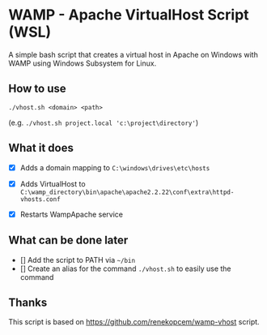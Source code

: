 WAMP - Apache VirtualHost Script (WSL)
==========================================
A simple bash script that creates a virtual host in Apache on Windows with WAMP using Windows Subsystem for Linux.

How to use
----------
`./vhost.sh <domain> <path>`

(e.g. `./vhost.sh project.local 'c:\project\directory'`)

What it does
------------
- [x] Adds a domain mapping to `C:\windows\drives\etc\hosts`
- [x] Adds VirtualHost to `C:\wamp_directory\bin\apache\apache2.2.22\conf\extra\httpd-vhosts.conf`
- [x] Restarts WampApache service


What can be done later
------------
- [] Add the script to PATH via `~/bin`
- [] Create an alias for the command `./vhost.sh` to easily use the command

Thanks
------
This script is based on https://github.com/renekopcem/wamp-vhost script.

